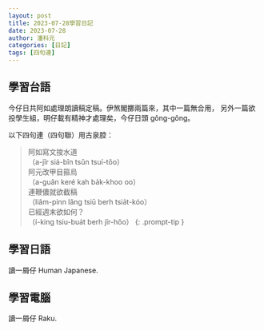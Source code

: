```yaml
---
layout: post
title: 2023-07-28學習日記
date: 2023-07-28
author: 潘科元
categories: [日記]
tags: [四句連]
---
```

## 學習台語

今仔日共阿如處理朗讀稿定稿。伊煞閣擲兩篇來，其中一篇無合用，
另外一篇欲投學生組，明仔載有精神才處理矣，今仔日頭 gông-gông。

以下四句連（四句聯）用古泉腔：

> 阿如寫文捘水道  
（a-jîr siá-bîn tsǔn tsuí-tǒo）  
阿元改甲目箍烏  
（a-guân keré kah ba̍k-khoo oo）  
連鞭儂就欲截稿  
（liâm-pinn lâng tsiū berh tsia̍t-kóo）  
已經週末欲如何？  
（í-king tsiu-bua̍t berh jîr-hôo）
{: .prompt-tip }

## 學習日語
讀一屑仔 Human Japanese.

## 學習電腦
讀一屑仔 Raku.
